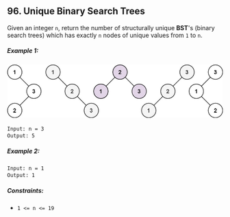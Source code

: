 ## 96. Unique Binary Search Trees

Given an integer ```n```, return the number of structurally unique **BST**'s (binary search trees) which has exactly ```n``` nodes of unique values from ```1``` to ```n```.

##### Example 1:

![Example 1](images/example1.jpg)

```
Input: n = 3
Output: 5
```
##### Example 2:
```
Input: n = 1
Output: 1
```

##### Constraints:

* ```1 <= n <= 19```